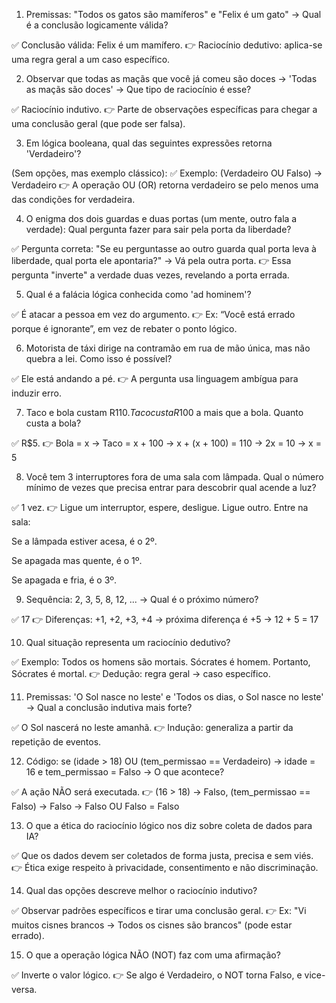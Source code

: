 1. Premissas: "Todos os gatos são mamíferos" e "Felix é um gato" → Qual é a conclusão logicamente válida?

✅ Conclusão válida: Felix é um mamífero.
👉 Raciocínio dedutivo: aplica-se uma regra geral a um caso específico.

2. Observar que todas as maçãs que você já comeu são doces → 'Todas as maçãs são doces' → Que tipo de raciocínio é esse?

✅ Raciocínio indutivo.
👉 Parte de observações específicas para chegar a uma conclusão geral (que pode ser falsa).

3. Em lógica booleana, qual das seguintes expressões retorna 'Verdadeiro'?

(Sem opções, mas exemplo clássico):
✅ Exemplo: (Verdadeiro OU Falso) → Verdadeiro
👉 A operação OU (OR) retorna verdadeiro se pelo menos uma das condições for verdadeira.

4. O enigma dos dois guardas e duas portas (um mente, outro fala a verdade): Qual pergunta fazer para sair pela porta da liberdade?

✅ Pergunta correta: "Se eu perguntasse ao outro guarda qual porta leva à liberdade, qual porta ele apontaria?" → Vá pela outra porta.
👉 Essa pergunta "inverte" a verdade duas vezes, revelando a porta errada.

5. Qual é a falácia lógica conhecida como 'ad hominem'?

✅ É atacar a pessoa em vez do argumento.
👉 Ex: “Você está errado porque é ignorante”, em vez de rebater o ponto lógico.

6. Motorista de táxi dirige na contramão em rua de mão única, mas não quebra a lei. Como isso é possível?

✅ Ele está andando a pé.
👉 A pergunta usa linguagem ambígua para induzir erro.

7. Taco e bola custam R$110. Taco custa R$100 a mais que a bola. Quanto custa a bola?

✅ R$5.
👉 Bola = x → Taco = x + 100 → x + (x + 100) = 110 → 2x = 10 → x = 5

8. Você tem 3 interruptores fora de uma sala com lâmpada. Qual o número mínimo de vezes que precisa entrar para descobrir qual acende a luz?

✅ 1 vez.
👉 Ligue um interruptor, espere, desligue. Ligue outro. Entre na sala:

Se a lâmpada estiver acesa, é o 2º.

Se apagada mas quente, é o 1º.

Se apagada e fria, é o 3º.

9. Sequência: 2, 3, 5, 8, 12, ... → Qual é o próximo número?

✅ 17
👉 Diferenças: +1, +2, +3, +4 → próxima diferença é +5 → 12 + 5 = 17

10. Qual situação representa um raciocínio dedutivo?

✅ Exemplo: Todos os homens são mortais. Sócrates é homem. Portanto, Sócrates é mortal.
👉 Dedução: regra geral → caso específico.

11. Premissas: 'O Sol nasce no leste' e 'Todos os dias, o Sol nasce no leste' → Qual a conclusão indutiva mais forte?

✅ O Sol nascerá no leste amanhã.
👉 Indução: generaliza a partir da repetição de eventos.

12. Código: se (idade > 18) OU (tem_permissao == Verdadeiro) → idade = 16 e tem_permissao = Falso → O que acontece?

✅ A ação NÃO será executada.
👉 (16 > 18) → Falso, (tem_permissao == Falso) → Falso → Falso OU Falso = Falso

13. O que a ética do raciocínio lógico nos diz sobre coleta de dados para IA?

✅ Que os dados devem ser coletados de forma justa, precisa e sem viés.
👉 Ética exige respeito à privacidade, consentimento e não discriminação.

14. Qual das opções descreve melhor o raciocínio indutivo?

✅ Observar padrões específicos e tirar uma conclusão geral.
👉 Ex: "Vi muitos cisnes brancos → Todos os cisnes são brancos" (pode estar errado).

15. O que a operação lógica NÃO (NOT) faz com uma afirmação?

✅ Inverte o valor lógico.
👉 Se algo é Verdadeiro, o NOT torna Falso, e vice-versa.
